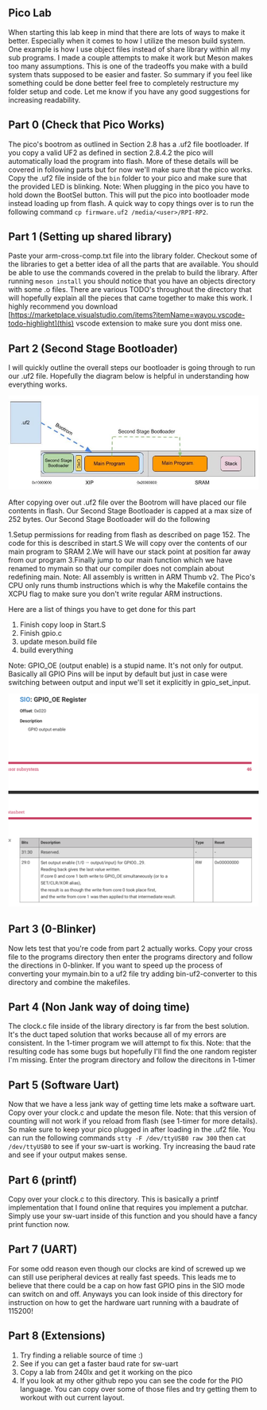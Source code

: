 ## Pico Lab
When starting this lab keep in mind that there are lots of ways to make it better. Especially when it comes to how I utilize the meson build system. One example is how I use object files instead of share library within all my sub programs. I made a couple attempts to make it work but Meson makes too many assumptions. This is one of the tradeoffs you make with a build system thats supposed to be easier and faster. So summary if you feel like something could be done better feel free to completely restructure my folder setup and code. Let me know if you have any good suggestions for increasing readability.

## Part 0 (Check that Pico Works)
The pico's bootrom as outlined in Section 2.8 has a .uf2 file bootloader. If you copy a valid UF2 as defined in section 2.8.4.2 the pico will automatically load the program into flash. More of these details will be covered in following parts but for now we'll make sure that the pico works. Copy the .uf2 file inside of the `bin` folder to your pico and make sure that the provided LED is blinking. Note: When plugging in the pico you have to hold down the BootSel button. This will put the pico into bootloader mode instead loading up from flash. A quick way to copy things over is to run the following command `cp firmware.uf2 /media/<user>/RPI-RP2`.

## Part 1 (Setting up shared library)
Paste your arm-cross-comp.txt file into the library folder. Checkout some of the libraries to get a better idea of all the parts that are available. You should be able to use the commands covered in the prelab to build the library. After running `meson install` you should notice that you have an objects directory with some .o files. There are various TODO's throughout the directory that will hopefully explain all the pieces that came together to make this work. I highly recommend you download [https://marketplace.visualstudio.com/items?itemName=wayou.vscode-todo-highlight](this) vscode extension to make sure you dont miss one.

## Part 2 (Second Stage Bootloader)
I will quickly outline the overall steps our bootloader is going through to run our .uf2 file. Hopefully the diagram below is helpful in understanding how everything works. 

![Second Stage Bootloader](docs/images/bootloader.jpg)

After copying over out .uf2 file over the Bootrom will have placed our file contents in flash. Our Second Stage Bootloader is capped at a max size of 252 bytes. Our Second Stage Bootloader will do the following

1.Setup permissions for reading from flash as described on page 152. The code for this is described in start.S
We will copy over the contents of our main program to SRAM
2.We will have our stack point at position far away from our program
3.Finally jump to our main function which we have renamed to mymain so that our compiler does not complain about redefining main.
Note: All assembly is written in ARM Thumb v2. The Pico's CPU only runs thumb instructions which is why the Makefile contains the XCPU flag to make sure you don't write regular ARM instructions.

Here are a list of things you have to get done for this part

1. Finish copy loop in Start.S
2. Finish gpio.c
3. update meson.build file
4. build everything

Note: GPIO_OE (output enable) is a stupid name. It's not only for output. Basically all GPIO Pins will be input by default but just in case were switching between output and input we'll set it explicitly in gpio_set_input.

![GPIO_OE](docs/images/gpio_oe.png)

## Part 3 (0-Blinker)
Now lets test that you're code from part 2 actually works. Copy your cross file to the programs directory then enter the programs directory and follow the directions in 0-blinker. If you want to speed up the process of converting your mymain.bin to a uf2 file try adding bin-uf2-converter to this directory and combine the makefiles.  

## Part 4 (Non Jank way of doing time)
The clock.c file inside of the library directory is far from the best solution. It's the duct taped solution that works because all of my errors are consistent. In the 1-timer program we will attempt to fix this. Note: that the resulting code has some bugs but hopefully I'll find the one random register I'm missing. Enter the program directory and follow the direcitons in 1-timer

## Part 5 (Software Uart)
Now that we have a less jank way of getting time lets make a software uart. Copy over your clock.c and update the meson file. Note: that this version of counting will not work if you reload from flash (see 1-timer for more details). So make sure to keep your pico plugged in after loading in the .uf2 file. You can run the following commands `stty -F /dev/ttyUSB0 raw 300` then `cat /dev/ttyUSB0` to see if your sw-uart is working. Try increasing the baud rate and see if your output makes sense.

## Part 6 (printf)
Copy over your clock.c to this directory. This is basically a printf implementation that I found online that requires you implement a putchar. Simply use your sw-uart inside of this function and you should have a fancy print function now.

## Part 7 (UART)
For some odd reason even though our clocks are kind of screwed up we can still use peripheral devices at really fast speeds. This leads me to believe that there could be a cap on how fast GPIO pins in the SIO mode can switch on and off. Anyways you can look inside of this directory for instruction on how to get the hardware uart running with a baudrate of 115200!

## Part 8 (Extensions)
1. Try finding a reliable source of time :)
2. See if you can get a faster baud rate for sw-uart
3. Copy a lab from 240lx and get it working on the pico
4. If you look at my other github repo you can see the code for the PIO language. You can copy over some of those files and try getting them to workout with out current layout.